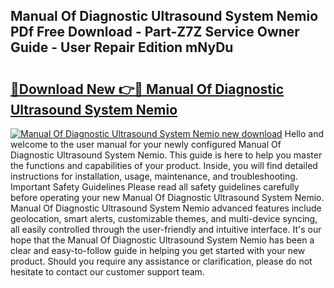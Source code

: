 ## Manual Of Diagnostic Ultrasound System Nemio PDf Free Download - Part-Z7Z Service Owner Guide - User Repair Edition mNyDu

# <h2><a href="http://bc63346.oget.top/?id=Manual+Of+Diagnostic+Ultrasound+System+Nemio">🔗Download New 👉🔴 Manual Of Diagnostic Ultrasound System Nemio</a></h2>

[![Manual Of Diagnostic Ultrasound System Nemio new download](https://i.imgur.com/5g1atiW.png)](http://bc63346.oget.top/?id=Manual+Of+Diagnostic+Ultrasound+System+Nemio)
Hello and welcome to the user manual for your newly configured Manual Of Diagnostic Ultrasound System Nemio. This guide is here to help you master the functions and capabilities of your product. Inside, you will find detailed instructions for installation, usage, maintenance, and troubleshooting. Important Safety Guidelines Please read all safety guidelines carefully before operating your new Manual Of Diagnostic Ultrasound System Nemio. Manual Of Diagnostic Ultrasound System Nemio advanced features include geolocation, smart alerts, customizable themes, and multi-device syncing, all easily controlled through the user-friendly and intuitive interface. It's our hope that the Manual Of Diagnostic Ultrasound System Nemio has been a clear and easy-to-follow guide in helping you get started with your new product. Should you require any assistance or clarification, please do not hesitate to contact our customer support team.
